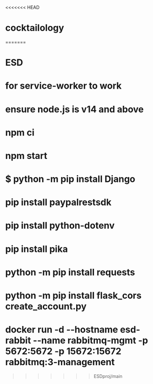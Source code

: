 <<<<<<< HEAD
# cocktailology
=======
# ESD

# for service-worker to work
# ensure node.js is v14 and above
# npm ci
# npm start
# $ python -m pip install Django

# pip install paypalrestsdk
# pip install python-dotenv

<!-- from create_account and email ms -->
# pip install pika
# python -m pip install requests
# python -m pip install flask_cors create_account.py

# docker run -d --hostname esd-rabbit --name rabbitmq-mgmt -p 5672:5672 -p 15672:15672 rabbitmq:3-management
>>>>>>> ESDproj/main
